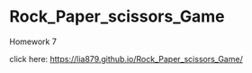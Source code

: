 # Rock_Paper_scissors_Game
Homework 7 


click here: https://lia879.github.io/Rock_Paper_scissors_Game/
